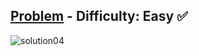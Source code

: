 [Problem](https://www.hackerrank.com/challenges/diagonal-difference/problem) - Difficulty: Easy :white_check_mark:
---
![solution04](https://user-images.githubusercontent.com/44196434/151678732-d0c1dd8e-2478-4a7d-9488-5d54a48a7df1.png)
